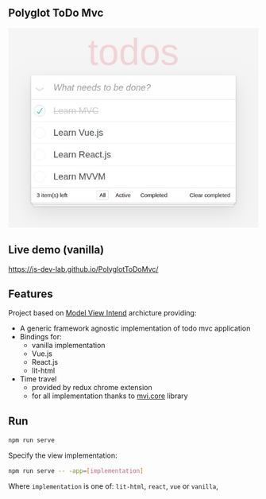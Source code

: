 ## Polyglot ToDo Mvc

![screen shot](./doc/todo.jpg)

## Live demo (vanilla)

https://js-dev-lab.github.io/PolyglotToDoMvc/

## Features

Project based on [Model View Intend](https://github.com/JS-Dev-Lab/PoormanUiFramework) archicture providing:

- A generic framework agnostic implementation of todo mvc application
- Bindings for:
    - vanilla implementation
    - Vue.js
    - React.js
    - lit-html
- Time travel 
    - provided by redux chrome extension
    - for all implementation thanks to [mvi.core](ttps://github.com/JS-Dev-Lab/PoormanUiFramework) library

## Run

```bash
npm run serve
```

Specify the view implementation:
```bash
npm run serve -- -app=[implementation]
```

Where `implementation` is one of: `lit-html`, `react`, `vue` or `vanilla`,

